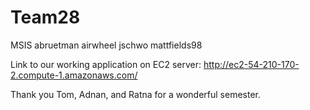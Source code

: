 # Team28
MSIS
abruetman
airwheel
jschwo
mattfields98


Link to our working application on EC2 server:
http://ec2-54-210-170-2.compute-1.amazonaws.com/

Thank you Tom, Adnan, and Ratna for a wonderful semester.
